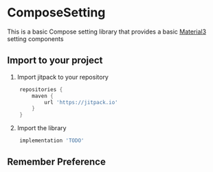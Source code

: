 # ComposeSetting
This is a basic Compose setting library that provides a basic [Material3](https://m3.material.io) setting components

## Import to your project
1. Import jitpack to your repository
```groovy
    repositories {
        maven {
            url 'https://jitpack.io'
        }
    }
```
2. Import the library
```groovy
    implementation 'TODO'
```

## Remember Preference
